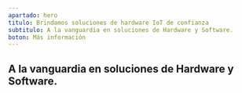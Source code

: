 ```yaml
---
apartado: hero
titulo: Brindamos soluciones de hardware IoT de confianza
subtitulo: A la vanguardia en soluciones de Hardware y Software.
boton: Más información
---
```


## A la vanguardia en soluciones de **Hardware** y **Software**.